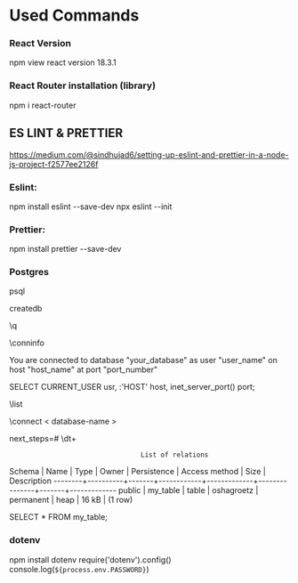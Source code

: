 # Used Commands 

### React Version

npm view react version
18.3.1

### React Router installation (library)

npm i react-router

## ES LINT & PRETTIER
https://medium.com/@sindhujad6/setting-up-eslint-and-prettier-in-a-node-js-project-f2577ee2126f

### Eslint: 

npm install eslint --save-dev
npx eslint --init

### Prettier: 

npm install prettier --save-dev

### Postgres
<!-- postgreSQL shell -->
psql
<!-- create a new database -->
createdb <database-name> 
<!-- quit -->
\q
<!-- database connection info -->
\conninfo 

You are connected to database "your_database" as user "user_name" on host "host_name" at port "port_number" 
<!--  -->
SELECT CURRENT_USER usr, :'HOST' host, inet_server_port() port;
<!-- lists databases -->
\list
<!--  change database  -->
\connect < database-name > 
<!-- show the tables in the database -->
next_steps=# \dt+

                                     List of relations
 Schema |   Name   | Type  |   Owner    | Persistence | Access method | Size  | Description 
--------+----------+-------+------------+-------------+---------------+-------+-------------
 public | my_table | table | oshagroetz | permanent   | heap          | 16 kB | 
(1 row)

<!-- show all rows of data from my_table -->
SELECT * FROM my_table;

### dotenv
npm install dotenv
require('dotenv').config()
console.log(`${process.env.PASSWORD}`)